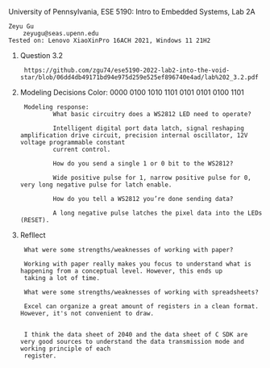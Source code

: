 
University of Pennsylvania, ESE 5190: Intro to Embedded Systems, Lab 2A

    Zeyu Gu
        zeyugu@seas.upenn.edu
    Tested on: Lenovo XiaoXinPro 16ACH 2021, Windows 11 21H2

1. Question 3.2

        https://github.com/zgu74/ese5190-2022-lab2-into-the-void-star/blob/06dd4db49171bd94e975d259e525ef896740e4ad/lab%202_3.2.pdf


        
2. Modeling Decisions
        Color: 0000 0100 1010 1101 0101 0101 0100 1101
       
        Modeling response: 
                What basic circuitry does a WS2812 LED need to operate?

                Intelligent digital port data latch, signal reshaping amplification drive circuit, precision internal oscillator, 12V voltage programmable constant
                current control.
                
                How do you send a single 1 or 0 bit to the WS2812?

                Wide positive pulse for 1, narrow positive pulse for 0, very long negative pulse for latch enable.
                
                How do you tell a WS2812 you’re done sending data?

                A long negative pulse latches the pixel data into the LEDs (RESET).



3. Refllect

        What were some strengths/weaknesses of working with paper?

        Working with paper really makes you focus to understand what is happening from a conceptual level. However, this ends up
        taking a lot of time.
        
        What were some strengths/weaknesses of working with spreadsheets?

        Excel can organize a great amount of registers in a clean format. However, it's not convenient to draw.
        

        I think the data sheet of 2040 and the data sheet of C SDK are very good sources to understand the data transmission mode and working principle of each       
        register.


